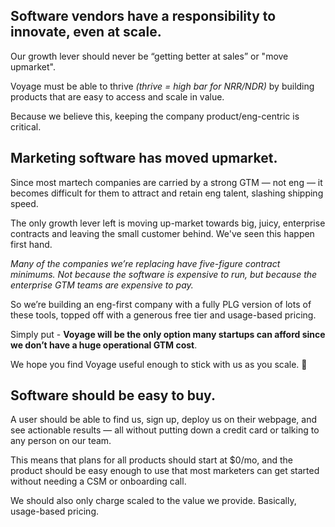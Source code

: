 ## Software vendors have a responsibility to innovate, even at scale.

Our growth lever should never be “getting better at sales” or "move upmarket".

Voyage must be able to thrive _(thrive = high bar for NRR/NDR)_ by building products that are easy to access and scale in value.

Because we believe this, keeping the company product/eng-centric is critical.

<h2 id="upmarket">Marketing software has moved upmarket.</h2>

Since most martech companies are carried by a strong GTM — not eng — it becomes difficult for them to attract and retain eng talent, slashing shipping speed.

The only growth lever left is moving up-market towards big, juicy, enterprise contracts and leaving the small customer behind. We've seen this happen first hand.

_Many of the companies we’re replacing have five-figure contract minimums. Not because the software is expensive to run, but because the enterprise GTM teams are expensive to pay._

So we’re building an eng-first company with a fully PLG version of lots of these tools, topped off with a generous free tier and usage-based pricing.

Simply put - **Voyage will be the only option many startups can afford since we don’t have a huge operational GTM cost**.

We hope you find Voyage useful enough to stick with us as you scale. 🚀

## Software should be easy to buy.

A user should be able to find us, sign up, deploy us on their webpage, and see actionable results — all without putting down a credit card or talking to any person on our team.

This means that plans for all products should start at $0/mo, and the product should be easy enough to use that most marketers can get started without needing a CSM or onboarding call.

We should also only charge scaled to the value we provide. Basically, usage-based pricing.
